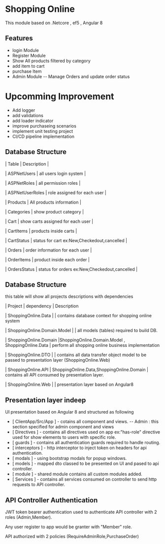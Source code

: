 # Shopping Online 

This module based on .Netcore , ef5 , Angular 8 

## Features

- login Module 
- Register Module
- Show All products filtered by category
- add item to cart
- purchase Item
- Admin Module
-- Manage Orders and update order status 
# Upcomming Improvement
- Add logger 
- add validations
- add loader indicator 
- improve purchaseing scenarios
- implement unit testing project
- CI/CD pipeline implementation

## Database Structure

| Table  | Description |

| ASPNetUsers | all users login system |

| ASPNetRoles | all permission roles |

| ASPNetUserRoles | role assigned for each user |

| Products | All products information |

| Categories | show product category |

| Cart | show carts assigned for each user |

| CartItems | products inside carts |

| CartStatus | status for cart ex:New,Checkedout,cancelled |

| Orders | order information for each user |

| OrderItems | product inside each order |

| OrdersStatus | status for orders ex:New,Checkedout,cancelled |

## Database Structure
this table will show all projects descriptions with dependencies

| Project  | dependency | Description

| ShoppingOnline.Data |  | contains database context for shopping online system

| ShoppingOnline.Domain.Model | | all models (tables) required to build DB.

| ShoppingOnline.Domain |ShoppingOnline.Domain.Model ,  ShoppingOnline.Data  | perform all shopping online business implementation

| ShoppingOnline.DTO |  | contains all data transfer object model to be passed to presentation layer (ShoppingOnline.Web)

| ShoppingOnline.API | ShoppingOnline.Data,ShoppingOnline.Domain  | contains all API consumed by presentation layer.

| ShoppingOnline.Web |  | presentation layer based on Angular8


## Presentation layer indeep
UI presentation based on Angular 8 and structured as following 
- [ ClientApp/Src/App ] -  cotains all component and views.
-- Admin : this section specified for admin component and views
- [ Directives ] - contains all directives used on app ex:"has-role" directive used for show elements to users with specific role.
- [ guards ] - contains all authentication guards required to handle routing.
- [ interceptors ] - http interceptor to inject token on headers for api authentication.
- [ modals ] - using bootstrap modals for popup windows.
- [ models ] - mapped dto classed to be presented on UI and pased to api controller.
- [ module ] - shared module contains all custom modules added.
- [ Services ] - contains all services consumed on controller to send http requests to API controller.

## API Controller Authentication
JWT token bearer authentication used to authenticate API controller with 2 roles (Admin,Member).

Any user register to app would be granter with "Member" role.

API authorized with 2 policies (RequireAdminRole,PurchaseOrder)

 
